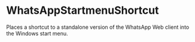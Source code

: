 # WhatsAppStartmenuShortcut
Places a shortcut to a standalone version of the WhatsApp Web client into the Windows start menu.

